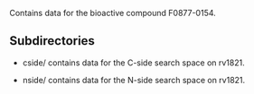 Contains data for the bioactive compound F0877-0154.

## Subdirectories

- cside/ contains data for the C-side search space on rv1821.

- nside/ contains data for the N-side search space on rv1821.

